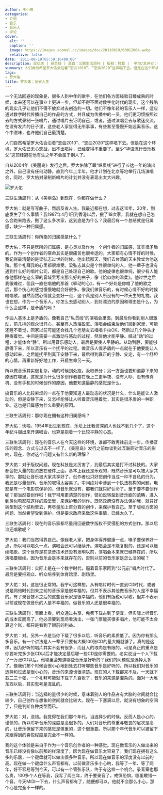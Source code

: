 ```yaml
---
author: 王小峰
categories:
- 介绍
- 音乐
- 音乐人
- 评论
cover:
  alt: ''
  caption: ''
  image: https://images.soomal.cc/images/doc/20110819/00012804.webp
  relative: false
date: '2011-08-19T05:59:16+08:00'
description: 梁弘志 | 纵贯线 | 源自：三联生活周刊 | 版权：转载 |  平均/总评分：09.67/29
summary: 人们自然希望罗大佑会沿着“恋曲2010”、“恋曲2020”这样唱下去。但是在这个环境，罗大佑已无心恋战，出不出唱片，已经变得不重要了。至少“华语流行音乐教父”这顶桂冠在他有生之年不会属于别人了。自从2004年《美丽岛》发行之后，罗大佑除了跟“纵贯线”进行了长达一年的演出之外，自己没有任何动静。直到今年上半年，他才计划在北京等地举行几场演唱会……
tags:
- 罗大佑
title: 罗大佑：反省人生
---
```


一个无法回避的现象是，很多人到中年的歌手，在他们各方面经验日臻成熟的时候，本来还可以在事业上更进一步，但却不得不面对数字化时代的现实，这个残酷的现实几乎让他们不得不放弃过去创造的一切。他们不像年轻的音乐人一样，适应通过数字时代传播自己的作品的方式，并且成为传播中的一员。他们更习惯按照过去的方式录制一张唱片，通过唱片去证明自己，或者，通过演唱会去与歌迷交流。在没有发片的日子里，这些老人家显得无所事事，有些甚至慢慢开始远离音乐。这个中滋味，也许他们自己最清楚。

人们自然希望罗大佑会沿着“恋曲2010”、“恋曲2020”这样唱下去。但是在这个环境，罗大佑已无心恋战，出不出唱片，已经变得不重要了。至少“华语流行音乐教父”这顶桂冠在他有生之年不会属于别人了。

自从2004年《美丽岛》发行之后，罗大佑除了跟“纵贯线”进行了长达一年的演出之外，自己没有任何动静。直到今年上半年，他才计划在北京等地举行几场演唱会，同时，罗大佑对录制新唱片的计划并没有表现出太大兴趣。

![罗大佑](https://images.soomal.cc/images/doc/20110819/00012804.webp)





三联生活周刊：从《美丽岛》到现在，你都在做什么？

罗大佑：就是写写曲子，然后反省人生。我最近都在想，过去这10年，20年，到底发生了什么事情？我1987年4月1日到香港以后，搬了19次家，我就在想自己怎么会跑来跑去，搬了这么多次家，这到底是为什么？我最后有一个总结就是归属感，缺少一种归属感。

三联生活周刊：你所指的归属感是什么？

罗大佑：不只是居所的归属感，是心灵以及作为一个创作者的归属感，其实很矛盾的。作为一个创作者的宿命其实是很痛苦也很幸运的。大家都有心情不好的时候，我记得最清楚的是梁弘志过世的时候。他出殡那天，我们去台湾的天主教堂为他送殡。那个礼拜我的心里都很难受。梁弘志其实是个性很单纯的人，他一辈子也没有遇到什么好的唱片公司，都是自己处理自己的歌。他的旋律也很单纯，很少有人能像他那样在这么窄的音域里写出那么好的曲子，像《恰似你的温柔》。他过世之后我很难过，但我一直在唱他的那首《驿动的心》，有一个好处是你唱了他的歌之后，那个伤心的感觉慢慢地就会好很多。像我们做音乐的，有时候心情不好的时候唱唱歌，自然而然心情就会变好一点，这个真是别人所没有的一种天生的礼物。我也在想，作为一个音乐人，你怎么去感动别人，到处漂泊的原因和理由是什么，为什么会这样，是矛盾的吗？

作曲人基本上是矛盾的。像我自己“纵贯线”的演唱会里面，到最后你看到别人很激动，前几排的观众很开心，甚至有人热泪盈眶。演唱会结束后他们回到家里，可能还睡不着觉，回家以前可能还会找几个老朋友去唱唱卡拉OK，然后过几个钟头才睡得着觉。中间是需要一点激动与感动的过程，然后他才能平静。经过“动”的过程，才能体会“静”。所以用音乐感动人，最后是要使人平静的。从动到静，要能够静得下来，所以音乐有一个抚平的过程。做音乐人很矛盾的一点就在于他要能让人感动起来，之后能抚平到真正安静下来，最后得到真正的宁静、安定，有一个舒坦的心情，再重新好好地工作，开启生命另一天。

所以做音乐其实很复杂，动的时候到处跑，汲取养分；另一方面也要知道静下来的原因在哪里。这就是为什么很多创作者要在晚上三更半夜、没有人吵、没有传真机、没有手机的时候创作的原因，他要知道最静的感觉是什么。

搞音乐的人比较麻烦的一点在于他要知道人最动态的状况是什么，什么是能让人激动的，但是安静下来，又怎样能够让人听着音乐睡着觉，其实是很矛盾的一种职业。这也是归属感为什么重要的原因。

三联生活周刊：那你现在拥有这种归属感吗？

罗大佑：快啦。1954年出生到现在，乐坛上比我资深的人也找不到几个了，这个年纪斗胆出来开演唱会，也算是抱着一个比较平静的心态。

三联生活周刊：现在的音乐人在今天这样的环境，谁都不敢再往前走一步。传播音乐的观念、方式与过去不一样了。《美丽岛》发行之前你谈到过互联网对音乐的影响，现在，你对这个问题又有什么新的理解？

罗大佑：对于版权问题，现在科技是太厉害了，到最后其实是打不过科技的。大家都会把大量的投资放在硬件上面。基本上我还是乐观的，既然音乐是可以被大家共享的，那就让音乐被大家共享好了。创作者也只好把创作当成一种不自私的行为，我还是尽量创作。音乐的取得太容易了。中间绝对牵涉到一个执法机构的问题，电影是有一个电影院保护的，但音乐就没有，那我们就只好认命了。至于要不要创作呢？那当然要创作啦！我宁可用更清楚的创作，譬如说转型到音乐剧的范畴，进入到类似电影院这样的殿堂里，来保护我的创作。既然政府没有办法保护我，就只好转型到这个结构里去，再尽量加上百分百的创作，来保护我自己。至于版权方面的问题，当然希望受到保护。但是要求政府来做这件事情，已经太久了。

三联生活周刊：现在的音乐家都尽量用回避数字版权不受侵犯的方式创作。那以后谁还唱歌呢？

罗大佑：我们当然得靠自己。像我老人家，把身体得养健康一点，嗓子要保养好一点，所以可以唱久一点，演唱会还可以继续开。演唱会是不能复制的，还是可以继续唱歌。这个世界是在录音技术还没有发明以前，演唱会本来就已经存在的，所以演唱要继续。因为音乐会是本来就存在的，否则以前的音乐家是怎么活的呢？

三联生活周刊：实际上是在一个数字时代，逼着音乐家回到“公元前”唱片时代了。最后是要把观众、听众培养到体育馆里、剧场里。

罗大佑：对，这是很正常的。我宁可这样想，从有唱片时代一直到CD时代，或者说是网络时代到来之前的音乐家是很幸福的，但并不表示其他做音乐的人是不幸福的。有了录音技术之后的这些音乐家是很幸福的，他们有版税可以收，但并不表示以前或现在做音乐的人是不幸福的，做音乐的人还是很幸福的。

三联生活周刊：表面上看，听众通过共享、免费下载占到了便宜，但实际上听音乐的成本反而高了，他必须要到现场看演出，一张门票能买很多唱片，他可能不太会算这个账，都只是看到了眼前的利益。

罗大佑：对。另外一点是当你下载了很多以后，听音乐的素质低了。因为你有那么多音乐。有一个讲法是人一辈子只要有大概100张CD的量大概就够了。真的是这样，因为好听的唱片其实不会有很多，而且人的取向是有限的。可是真正的重点是你要听完多少张CD以后才能决定最后哪一些CD是你需要的。老实说当一个人下载了一万张CD以后，他哪里会知道哪些音乐是好听的？我们的问题就是选择太多了。像我们那个时候会很小心地到处去打听哪些音乐是好听的，所以我们对音乐的选择和过滤是很小心的，音乐的来源也很清楚。现在的人下载都来不及，一天就下载二三十张，一个礼拜可能就下载了几百张了，音乐的来源是混杂的。面对一大堆东西以后，其实思考是混乱的。

三联生活周刊：当选择的量很少的时候，意味着别人的作品占有大脑的空间就会比较少，自己创作与想象的空间就会比较大。现在一下塞满以后，就没有想象的空间了，只是判断各种类型而已。

罗大佑：对，没错。我觉得在我们那个年代，当选择少的时候，反而人是小心的、谨慎的，所以聆听音乐的深度是高很多的。人们对音乐的尊重与敬畏的层次是高的，让音乐保留下来的感觉是慎重的，这个很重要。所以那个年代音乐可以被留下来跟得到的喜悦程度是完全不一样的。

我的这个体验是来自于作为一个音乐创作者的一种感觉。现在做音乐的人做出来的音乐已经没有像以前那的样深度了，因为现在做音乐太容易了。我们现在拥有这么多的乐器，一个键盘就可以做出很多种音乐，所以现在做音乐的深度没有以前的高。现在做一个键盘什么声音都有，以前做音乐多小心呐，我等了一年、等了两年，好不容易等到今天，可以有一个管弦乐队，终于有这样一个机会。录音室也那么贵，100多个人在等我，我写了两三年，终于要录音了。戒慎恐惧，哪里敢错一个音。今天MIDI一下去，什么声音都有了，随便都可以，他就不会那么小心，那个心是完全不一样的。